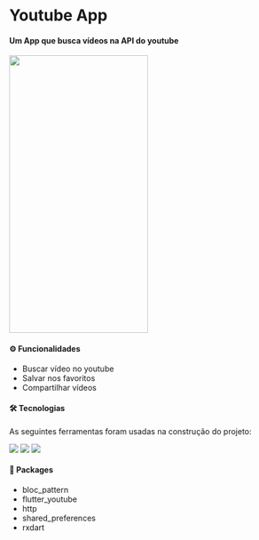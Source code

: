 <h1 align="left">Youtube App</h1>

<h4 align="left">Um App que busca vídeos na API do youtube</h4>

<p align="left">
  <img width="250" height="500" src="https://github.com/gcoutinho1/youtube_blocpattern/blob/master/lib/gif/youtubeFlutter-demo.gif">
</p>

#### ⚙ Funcionalidades
- Buscar vídeo no youtube
- Salvar nos favoritos
- Compartilhar vídeos

#### 🛠 Tecnologias

As seguintes ferramentas foram usadas na construção do projeto:

![](https://img.shields.io/badge/Framework-Flutter-informational?style=flat&logo=Flutter&logoColor=white&color=FFA500) 
![](https://img.shields.io/badge/IDE-AndroidStudio-informational?style=flat&logo=Android-Studio&logoColor=white&color=FFA500)
![](https://img.shields.io/badge/Code-Dart-informational?style=flat&logo=dart&logoColor=white&color=FFA500)

#### 💾 Packages

- bloc_pattern
- flutter_youtube
- http
- shared_preferences
- rxdart
